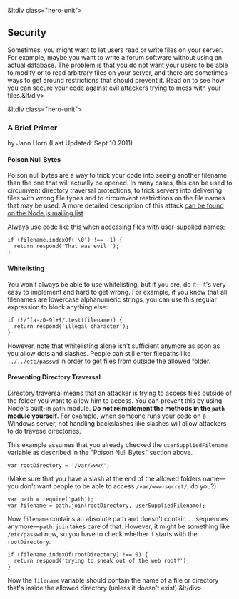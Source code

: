 

&ltdiv class="hero-unit">

<a class="hiddenLink" id="security"></a>

## Security



Sometimes, you might want to let users read or write files on your server. For example, maybe you want to write a forum software without using an actual database. The problem is that you do not want your users to be able to modify or to read arbitrary files on your server, and there are sometimes ways to get around restrictions that should prevent it. Read on to see how you can secure your code against evil attackers trying to mess with your files.&lt/div>


&ltdiv class="hero-unit">

<a class="hiddenLink" id="a-brief-primer"></a>

### A Brief Primer
<span class="cite">by Jann Horn (Last Updated: Sept 10 2011)</span>


#### Poison Null Bytes

Poison null bytes are a way to trick your code into seeing another filename than the one that will actually be opened. In many cases, this can be used to circumvent directory traversal protections, to trick servers into delivering files with wrong file types and to circumvent restrictions on the file names that may be used. A more detailed description of this attack [can be found on the Node.js mailing list](http://groups.google.com/group/nodejs/browse_thread/thread/51f66075e249d767/85f647474b564fde).

Always use code like this when accessing files with user-supplied names:

    if (filename.indexOf('\0') !== -1) {
      return respond('That was evil!');
    }

#### Whitelisting

You won't always be able to use whitelisting, but if you are, do it&mdash;it's very easy to implement and hard to get wrong. For example, if you know that all filenames are lowercase alphanumeric strings, you can use this regular expression to block anything else:

    if (!/^[a-z0-9]+$/.test(filename)) {
      return respond('illegal character');
    }

However, note that whitelisting alone isn't sufficient anymore as soon as you allow dots and slashes. People can still enter filepaths like `../../etc/passwd` in order to get files from outside the allowed folder.

#### Preventing Directory Traversal

Directory traversal means that an attacker is trying to access files outside of the folder you want to allow him to access. You can prevent this by using Node's built-in `path` module. **Do not reimplement the methods in the `path` module yourself**. For example, when someone runs your code on a Windows server, not handling backslashes like slashes will allow attackers to do travese directories.

This example assumes that you already checked the `userSuppliedFilename` variable as described in the "Poison Null Bytes" section above.

    var rootDirectory = '/var/www/';

(Make sure that you have a slash at the end of the allowed folders name&mdash;you don't want people to be able to access `/var/www-secret/`, do you?)

    var path = require('path');
    var filename = path.join(rootDirectory, userSuppliedFilename);

Now `filename` contains an absolute path and doesn't contain `..` sequences anymore&mdash;`path.join` takes care of that. However, it might be something like `/etc/passwd` now, so you have to check whether it starts with the `rootDirectory`:

    if (filename.indexOf(rootDirectory) !== 0) {
      return respond('trying to sneak out of the web root?');
    }

Now the `filename` variable should contain the name of a file or directory that's inside the allowed directory (unless it doesn't exist).&lt/div>
